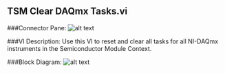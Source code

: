 ## **TSM Clear DAQmx Tasks.vi**
###Connector Pane:
![alt text](/images/Instrument%20Control/DAQmx/TSM%20Clear%20DAQmx%20Tasks.vic.png "TSM Clear DAQmx Tasks.vi connector pane")

###VI Description:
Use this VI to reset and clear all tasks for all NI-DAQmx instruments in the Semiconductor Module Context.

###Block Diagram:
![alt text](/images/Instrument%20Control/DAQmx/TSM%20Clear%20DAQmx%20Tasks.vid.png "TSM Clear DAQmx Tasks.vi block diagram")
